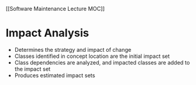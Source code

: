 [[Software Maintenance Lecture MOC]]

# Impact Analysis
- Determines the strategy and impact of change
- Classes identified in concept location are the initial impact set
- Class dependencies are analyzed, and impacted classes are added to the impact set
- Produces estimated impact sets

